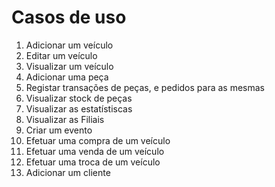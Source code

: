 # Casos de uso

1. Adicionar um veículo
2. Editar um veículo
3. Visualizar um veículo
4. Adicionar uma peça
5. Registar transações de peças, e pedidos para as mesmas
6. Visualizar stock de peças
7. Visualizar as estatístiscas
8. Visualizar as Filiais
9. Criar um evento
10. Efetuar uma compra de um veículo
11. Efetuar uma venda de um veículo
12. Efetuar uma troca de um veículo
13. Adicionar um cliente
